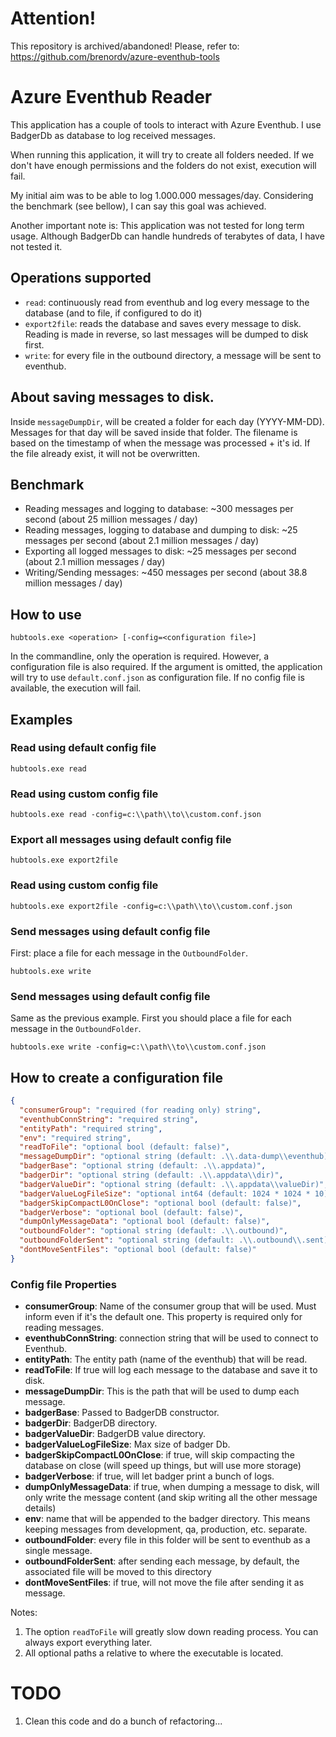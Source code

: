 # Attention!
This repository is archived/abandoned! Please, refer to: https://github.com/brenordv/azure-eventhub-tools

# Azure Eventhub Reader
This application has a couple of tools to interact with Azure Eventhub.
I use BadgerDb as database to log received messages.

When running this application, it will try to create all folders needed. 
If we don't have enough permissions and the folders do not exist, execution will fail.

My initial aim was to be able to log 1.000.000 messages/day. Considering the benchmark (see bellow), 
I can say this goal was achieved.

Another important note is: This application was not tested for long term usage. 
Although BadgerDb can handle hundreds of terabytes of data, I have not tested it. 

## Operations supported
- ```read```: continuously read from eventhub and log every message to the database (and to file, if configured to do it)
- ```export2file```: reads the database and saves every message to disk. Reading is made in reverse, so last messages will be dumped to disk first. 
- ```write```: for every file in the outbound directory, a message will be sent to eventhub.

## About saving messages to disk.
Inside ```messageDumpDir```, will be created a folder for each day (YYYY-MM-DD). Messages for that day will
be saved inside that folder. The filename is based on the timestamp of when the message was processed + it's id. 
If the file already exist, it will not be overwritten.

## Benchmark
- Reading messages and logging to database: ~300 messages per second (about 25 million messages / day) 
- Reading messages, logging to database and dumping to disk: ~25 messages per second (about 2.1 million messages / day)
- Exporting all logged messages to disk: ~25 messages per second (about 2.1 million messages / day)
- Writing/Sending messages: ~450 messages per second (about 38.8 million messages / day)


## How to use
```shell
hubtools.exe <operation> [-config=<configuration file>]
```

In the commandline, only the operation is required. However, a configuration file is also required.
If the argument is omitted, the application will try to use ```default.conf.json``` as configuration file. 
If no config file is available, the execution will fail.


## Examples
### Read using default config file
```shell
hubtools.exe read
```

### Read using custom config file
```shell
hubtools.exe read -config=c:\\path\\to\\custom.conf.json
```

### Export all messages using default config file
```shell
hubtools.exe export2file
```

### Read using custom config file
```shell
hubtools.exe export2file -config=c:\\path\\to\\custom.conf.json
```

### Send messages using default config file
First: place a file for each message in the ```OutboundFolder```.
```shell
hubtools.exe write
```

### Send messages using default config file
Same as the previous example. First you should place a file for each message in the ```OutboundFolder```.
```shell
hubtools.exe write -config=c:\\path\\to\\custom.conf.json
```

## How to create a configuration file
```json
{
  "consumerGroup": "required (for reading only) string",
  "eventhubConnString": "required string",
  "entityPath": "required string",
  "env": "required string",
  "readToFile": "optional bool (default: false)",  
  "messageDumpDir": "optional string (default: .\\.data-dump\\eventhub)",
  "badgerBase": "optional string (default: .\\.appdata)",
  "badgerDir": "optional string (default: .\\.appdata\\dir)",
  "badgerValueDir": "optional string (default: .\\.appdata\\valueDir)",
  "badgerValueLogFileSize": "optional int64 (default: 1024 * 1024 * 10)",
  "badgerSkipCompactL0OnClose": "optional bool (default: false)",
  "badgerVerbose": "optional bool (default: false)",
  "dumpOnlyMessageData": "optional bool (default: false)",
  "outboundFolder": "optional string (default: .\\.outbound)",
  "outboundFolderSent": "optional string (default: .\\.outbound\\.sent)",
  "dontMoveSentFiles": "optional bool (default: false)"
}
```
### Config file Properties
- **consumerGroup**: Name of the consumer group that will be used. Must inform even if it's the default one. This property is required only for reading messages.
- **eventhubConnString**: connection string that will be used to connect to Eventhub.
- **entityPath**: The entity path (name of the eventhub) that will be read.
- **readToFile**: If true will log each message to the database and save it to disk.
- **messageDumpDir**: This is the path that will be used to dump each message.
- **badgerBase**: Passed to BadgerDB constructor.
- **badgerDir**: BadgerDB directory.
- **badgerValueDir**: BadgerDB value directory.
- **badgerValueLogFileSize**: Max size of badger Db.
- **badgerSkipCompactL0OnClose**: if true, will skip compacting the database on close (will speed up things, but will use more storage)
- **badgerVerbose**: if true, will let badger print a bunch of logs.
- **dumpOnlyMessageData**: if true, when dumping a message to disk, will only write the message content (and skip writing all the other message details)
- **env**: name that will be appended to the badger directory. This means keeping messages from development, qa, production, etc. separate.
- **outboundFolder**: every file in this folder will be sent to eventhub as a single message.
- **outboundFolderSent**: after sending each message, by default, the associated file will be moved to this directory
- **dontMoveSentFiles**: if true, will not move the file after sending it as message.



Notes:
1. The option ```readToFile``` will greatly slow down reading process. You can always export everything later.
2. All optional paths a relative to where the executable is located.


# TODO
1. Clean this code and do a bunch of refactoring...
